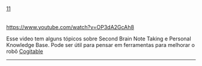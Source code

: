 [11](https://github.com/guilhermeprokisch/guilherme/issues/11) 
###### 

https://www.youtube.com/watch?v=OP3dA2GcAh8

Esse video tem alguns tópicos sobre Second Brain Note Taking e Personal Knowledge Base. Pode ser útil para pensar em ferramentas para melhorar o robô [Cogitable](Cogitable.md)






-------------------------------------------------------------------------------

